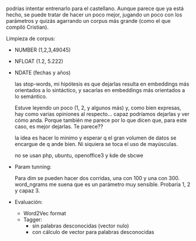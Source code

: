 podrías intentar entrenarlo para el castellano. 
Aunque parece que ya está hecho, se puede tratar de hacer un poco mejor,
jugando un poco con los parámetros y quizás agarrando un corpus más grande (como el que compiló Cristian).

Limpieza de corpus:
- NUMBER (1,2,3,49045)
- NFLOAT (1.2, 5.222)
- NDATE (fechas y años)

  las stop-words, mi hipótesis es que dejarlas resulta en embeddings más
  orientados a lo sintáctico, y sacarlas en embeddings más orientados a lo semántico.

  Estuve leyendo un poco (1, 2, y algunos más)  y, como bien expresas, hay como
  varias opiniones al respecto... capaz podríamos dejarlas y ver cómo anda.
  Porque también me parece por lo que dicen que, para este caso, es mejor dejarlas. Te parece??


  la idea es hacer lo minimo y esperar q el gran volumen de datos se encargue
  de q ande bien. Ni siquiera se toca el uso de mayúsculas.

  no se usan php, ubuntu, openoffice3 y kde de sbcwe



- Param tunning:

  Para dim se pueden hacer dos corridas, una con 100 y una con 300.
  word_ngrams me suena que es un parámetro muy sensible. Probaría 1, 2 y capaz 3.


- Evaluación:

  - Word2Vec format
  - Tagger:
    - sin palabras desconocidas (vector nulo)
    - con cálculo de vector para palabras desconocidas
